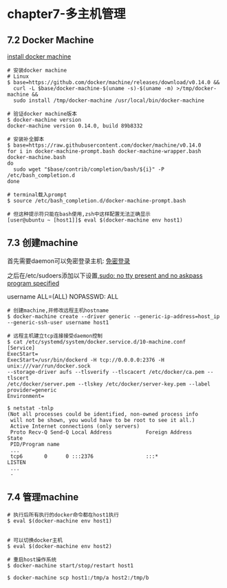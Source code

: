 chapter7-多主机管理
===================

## 7.2 Docker Machine

[install docker machine](https://docs.docker.com/machine/install-machine/)

```
# 安装docker machine
# Linux
$ base=https://github.com/docker/machine/releases/download/v0.14.0 &&
  curl -L $base/docker-machine-$(uname -s)-$(uname -m) >/tmp/docker-machine &&
  sudo install /tmp/docker-machine /usr/local/bin/docker-machine

# 验证docker machine版本
$ docker-machine version
docker-machine version 0.14.0, build 89b8332

# 安装补全脚本
$ base=https://raw.githubusercontent.com/docker/machine/v0.14.0
for i in docker-machine-prompt.bash docker-machine-wrapper.bash docker-machine.bash
do
  sudo wget "$base/contrib/completion/bash/${i}" -P /etc/bash_completion.d
done

# terminal载入prompt
$ source /etc/bash_completion.d/docker-machine-prompt.bash

# 但这种提示符只能在bash使用,zsh中这样配置无法正确显示
[user@ubuntu ~ [host1]]$ eval $(docker-machine env host1)
```

## 7.3 创建machine

首先需要daemon可以免密登录主机:
[免密登录](https://github.com/atlednolispe/dwm/blob/master/Linux/aliyun_pem.md#linux-%E5%85%8D%E5%AF%86%E7%99%BB%E5%BD%95)

之后在/etc/sudoers添加以下设置,[sudo: no tty present and no askpass program
specified](https://github.com/docker/machine/issues/3554)

username ALL=(ALL) NOPASSWD: ALL

```
# 创建machine,并修改远程主机hostname
$ docker-machine create --driver generic --generic-ip-address=host_ip --generic-ssh-user username host1

# 远程主机建立tcp连接接受daemon控制
$ cat /etc/systemd/system/docker.service.d/10-machine.conf 
[Service]
ExecStart=
ExecStart=/usr/bin/dockerd -H tcp://0.0.0.0:2376 -H unix:///var/run/docker.sock
--storage-driver aufs --tlsverify --tlscacert /etc/docker/ca.pem --tlscert
/etc/docker/server.pem --tlskey /etc/docker/server-key.pem --label
provider=generic 
Environment=

$ netstat -tnlp
(Not all processes could be identified, non-owned process info
 will not be shown, you would have to be root to see it all.)
 Active Internet connections (only servers)
 Proto Recv-Q Send-Q Local Address           Foreign Address         State
 PID/Program name    
 ...
 tcp6       0      0 :::2376                 :::*                    LISTEN
 ...
 -  
```

## 7.4 管理machine

```
# 执行后所有执行的docker命令都在host1执行
$ eval $(docker-machine env host1)


# 可以切换docker主机
$ eval $(docker-machine env host2)

# 重启host操作系统
$ docker-machine start/stop/restart host1

$ docker-machine scp host1:/tmp/a host2:/tmp/b
```
